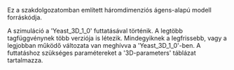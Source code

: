 Ez a szakdolgozatomban említett háromdimenziós ágens-alapú modell forráskódja.

A szimuláció a 'Yeast_3D_1_0' futtatásával történik.
A legtöbb tagfüggvénynek több verziója is létezik. 
Mindegyiknek a legfrissebb, vagy a legjobban működő változata van meghívva a 'Yeast_3D_1_0'-ben.
A futtatáshoz szükséges paramétereket a '3D-parameters' táblázat tartalmazza.
